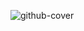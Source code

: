 
![github-cover](https://user-images.githubusercontent.com/34311507/220587861-0924222c-8567-4dd8-b6ad-737c65bb9a1e.jpg)
